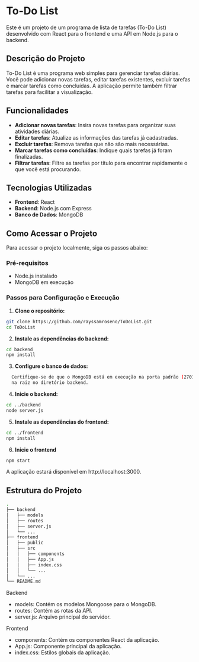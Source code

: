 # To-Do List

Este é um projeto de um programa de lista de tarefas (To-Do List) desenvolvido com React para o frontend e uma API em Node.js para o backend.

## Descrição do Projeto

To-Do List é uma programa web simples para gerenciar tarefas diárias. Você pode adicionar novas tarefas, editar tarefas existentes, excluir tarefas e marcar tarefas como concluídas. A aplicação permite também filtrar tarefas para facilitar a visualização.

## Funcionalidades

- **Adicionar novas tarefas**: Insira novas tarefas para organizar suas atividades diárias.
- **Editar tarefas**: Atualize as informações das tarefas já cadastradas.
- **Excluir tarefas**: Remova tarefas que não são mais necessárias.
- **Marcar tarefas como concluídas**: Indique quais tarefas já foram finalizadas.
- **Filtrar tarefas**: Filtre as tarefas por título para encontrar rapidamente o que você está procurando.

## Tecnologias Utilizadas

- **Frontend**: React
- **Backend**: Node.js com Express
- **Banco de Dados**: MongoDB

## Como Acessar o Projeto

Para acessar o projeto localmente, siga os passos abaixo:

### Pré-requisitos

- Node.js instalado
- MongoDB em execução

### Passos para Configuração e Execução

1. **Clone o repositório:**

```bash
git clone https://github.com/rayssamroseno/ToDoList.git
cd ToDoList
```

2. **Instale as dependências do backend:**
   
```bash
cd backend
npm install
```

3. **Configure o banco de dados:**

```bash
  Certifique-se de que o MongoDB está em execução na porta padrão (27017) ou configure a URL MongoDB no arquivo .env
  na raiz no diretório backend.
```

4. **Inicie o backend:**

```bash
cd ../backend
node server.js
```

5. **Instale as dependências do frontend:**

```bash
cd ../frontend
npm install
```

6. **Inicie o frontend**

```bash
npm start
```
A aplicação estará disponível em http://localhost:3000.

## Estrutura do Projeto

```bash
.
├── backend
│   ├── models
│   ├── routes
│   ├── server.js
│   └── ...
├── frontend
│   ├── public
│   ├── src
│   │   ├── components
│   │   ├── App.js
│   │   ├── index.css
│   │   └── ...
│   └── ...
└── README.md

```
Backend

- models: Contém os modelos Mongoose para o MongoDB.
- routes: Contém as rotas da API.
- server.js: Arquivo principal do servidor.

Frontend

- components: Contém os componentes React da aplicação.
- App.js: Componente principal da aplicação.
- index.css: Estilos globais da aplicação.

